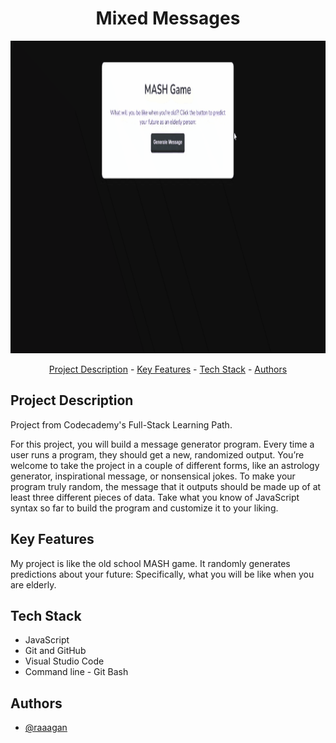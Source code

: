 <h1 align="center">Mixed Messages</h1>
<p align="center">
<img width="800" height="500" src="https://github.com/Raaagan/mixed_messages/blob/main/images/mixed_messages.gif"/>
</p>

<p align="center"><a href="#project-description">Project Description</a> - <a href="#key-features">Key Features</a> - <a href="#technology-stack">Tech Stack</a> - <a href="#authors">Authors</a></p>

## Project Description
 Project from Codecademy's Full-Stack Learning Path.

For this project, you will build a message generator program. Every time a user runs a program, they should get a new, randomized output. You’re welcome to take the project in a couple of different forms, like an astrology generator, inspirational message, or nonsensical jokes. To make your program truly random, the message that it outputs should be made up of at least three different pieces of data. Take what you know of JavaScript syntax so far to build the program and customize it to your liking.

## Key Features

My project is like the old school MASH game. It randomly generates predictions about your future: Specifically, what you will be like when you are elderly.

## Tech Stack

*   JavaScript
*   Git and GitHub
*   Visual Studio Code
*   Command line - Git Bash

## Authors
- [@raaagan](https://github.com/raaagan)
